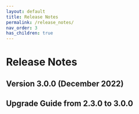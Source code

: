 ```yaml
---
layout: default
title: Release Notes
permalink: /release_notes/
nav_order: 3
has_children: true
---
```


# Release Notes

## Version 3.0.0 (December 2022)



## Upgrade Guide from 2.3.0 to 3.0.0

